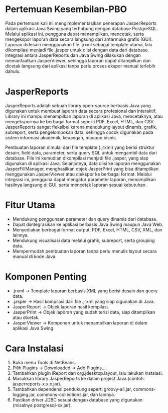 # Pertemuan Kesembilan-PBO
Pada pertemuan kali ini mengimplementasikan penerapan JasperReports dalam aplikasi Java Swing yang terhubung dengan database PostgreSQL. Melalui aplikasi ini, pengguna dapat menampilkan, mencetak, serta mengekspor laporan data secara langsung dari antarmuka grafis (GUI). Laporan didesain menggunakan file .jrxml sebagai template utama, lalu dikompilasi menjadi file .jasper untuk diisi dengan data dari database. Integrasi antara JasperReports dan Java Swing dilakukan dengan memanfaatkan JasperViewer, sehingga laporan dapat ditampilkan dan dicetak langsung dari aplikasi tanpa perlu proses ekspor manual terlebih dahulu.

# JasperReports
JasperReports adalah sebuah library open-source berbasis Java yang digunakan untuk membuat laporan data secara profesional dan interaktif. Library ini mampu menampilkan laporan di aplikasi Java, mencetaknya, atau mengekspornya ke berbagai format seperti PDF, Excel, HTML, dan CSV. JasperReports sangat fleksibel karena mendukung layout dinamis, grafik, subreport, serta pengelompokan data, sehingga cocok digunakan pada sistem informasi akademik, keuangan, maupun bisnis.

Pembuatan laporan dimulai dari file template (.jrxml) yang berisi struktur desain, field data, parameter, serta query SQL untuk mengambil data dari database. File ini kemudian dikompilasi menjadi file .jasper, yang siap digunakan di aplikasi Java. Selanjutnya, data diisi ke laporan menggunakan JasperFillManager, menghasilkan objek JasperPrint yang bisa ditampilkan menggunakan JasperViewer atau diekspor ke berbagai format. Melalui integrasi ini, pengguna dapat mengatur parameter laporan, menampilkan hasilnya langsung di GUI, serta mencetak laporan sesuai kebutuhan.

# Fitur Utama
- Mendukung penggunaan parameter dan query dinamis dari database.
- Dapat diintegrasikan ke aplikasi berbasis Java Swing maupun Java Web.
- Menyediakan berbagai format output: PDF, Excel, HTML, CSV, XML, dan lainnya.
- Mendukung visualisasi data melalui grafik, subreport, serta grouping data.
- Mempermudah pembuatan laporan tanpa perlu menulis layout secara manual di kode Java.

# Komponen Penting
- .jrxml → Template laporan berbasis XML yang berisi desain dan query data.
- .jasper → Hasil kompilasi dari file .jrxml yang siap digunakan di Java.
- JasperReport → Objek laporan hasil kompilasi.
- JasperPrint → Objek laporan yang sudah terisi data, siap ditampilkan atau dicetak.
- JasperViewer → Komponen untuk menampilkan laporan di dalam aplikasi Java Swing.

# Cara Instalasi
1. Buka menu Tools di NetBeans. <br>
2. Pilih Plugins → Downloaded → Add Plugins.... <br>
3. Tambahkan plugin iReport dan org.jdesktop.layout, lalu lakukan instalasi.<br>
4. Masukkan library JasperReports ke dalam project Java (contoh: jasperreports-x.x.x.jar). <br>
5. Tambahkan dependensi pendukung seperti groovy-all.jar, commons-logging.jar, commons-collections.jar, dan lainnya. <br>
6. Pastikan driver JDBC sesuai dengan database yang digunakan (misalnya postgresql-xx.jar). <br>

